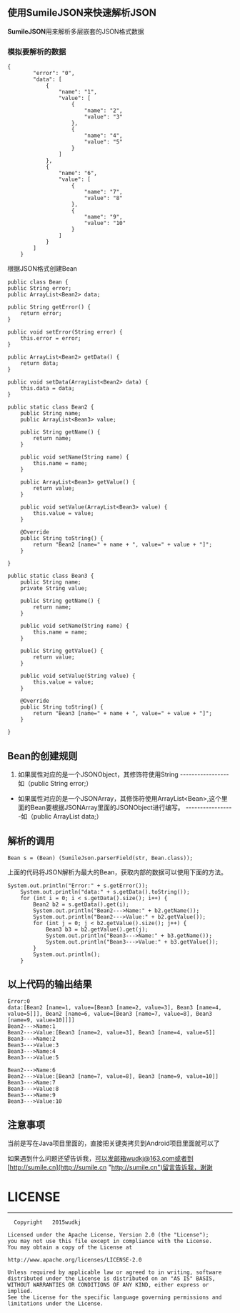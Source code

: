 ## 使用SumileJSON来快速解析JSON ##

**SumileJSON**用来解析多层嵌套的JSON格式数据 

### 模拟要解析的数据 ###
    {
		    "error": "0",
		    "data": [
		        {
		            "name": "1",
		            "value": [
		                {
		                    "name": "2",
		                    "value": "3"
		                },
		                {
		                    "name": "4",
		                    "value": "5"
		                }
		            ]
		        },
		        {
		            "name": "6",
		            "value": [
		                {
		                    "name": "7",
		                    "value": "8"
		                },
		                {
		                    "name": "9",
		                    "value": "10"
		                }
		            ]
		        }
		    ]
		}
根据JSON格式创建Bean

    public class Bean {
	public String error;
	public ArrayList<Bean2> data;

	public String getError() {
		return error;
	}

	public void setError(String error) {
		this.error = error;
	}

	public ArrayList<Bean2> getData() {
		return data;
	}

	public void setData(ArrayList<Bean2> data) {
		this.data = data;
	}

	public static class Bean2 {
		public String name;
		public ArrayList<Bean3> value;

		public String getName() {
			return name;
		}

		public void setName(String name) {
			this.name = name;
		}

		public ArrayList<Bean3> getValue() {
			return value;
		}

		public void setValue(ArrayList<Bean3> value) {
			this.value = value;
		}

		@Override
		public String toString() {
			return "Bean2 [name=" + name + ", value=" + value + "]";
		}

	}

	public static class Bean3 {
		public String name;
		private String value;

		public String getName() {
			return name;
		}

		public void setName(String name) {
			this.name = name;
		}

		public String getValue() {
			return value;
		}

		public void setValue(String value) {
			this.value = value;
		}

		@Override
		public String toString() {
			return "Bean3 [name=" + name + ", value=" + value + "]";
		}

	}

## Bean的创建规则 ##


1. 如果属性对应的是一个JSONObject，其修饰符使用String
-----------------如（public String error;）

- 如果属性对应的是一个JSONArray，其修饰符使用ArrayList<Bean\>,这个里面的Bean要根据JSONArray里面的JSONObject进行编写。
-----------------如（public ArrayList<Bean2> data;）

## 解析的调用 ##
    Bean s = (Bean) (SumileJson.parserField(str, Bean.class));
上面的代码将JSON解析为最大的Bean，获取内部的数据可以使用下面的方法。

    System.out.println("Error:" + s.getError());
		System.out.println("data:" + s.getData().toString());
		for (int i = 0; i < s.getData().size(); i++) {
			Bean2 b2 = s.getData().get(i);
			System.out.println("Bean2--->Name:" + b2.getName());
			System.out.println("Bean2--->Value:" + b2.getValue());
			for (int j = 0; j < b2.getValue().size(); j++) {
				Bean3 b3 = b2.getValue().get(j);
				System.out.println("Bean3--->Name:" + b3.getName());
				System.out.println("Bean3--->Value:" + b3.getValue());
			}
			System.out.println();
		}

## 以上代码的输出结果 ##
    Error:0
    data:[Bean2 [name=1, value=[Bean3 [name=2, value=3], Bean3 [name=4, value=5]]], Bean2 [name=6, value=[Bean3 [name=7, value=8], Bean3 [name=9, value=10]]]]
    Bean2--->Name:1
    Bean2--->Value:[Bean3 [name=2, value=3], Bean3 [name=4, value=5]]
    Bean3--->Name:2
    Bean3--->Value:3
    Bean3--->Name:4
    Bean3--->Value:5
    
    Bean2--->Name:6
    Bean2--->Value:[Bean3 [name=7, value=8], Bean3 [name=9, value=10]]
    Bean3--->Name:7
    Bean3--->Value:8
    Bean3--->Name:9
    Bean3--->Value:10
## 注意事项 ##
当前是写在Java项目里面的，直接把关键类拷贝到Android项目里面就可以了

如果遇到什么问题还望告诉我，可以发邮箱wudkj@163.com或者到[http://sumile.cn](http://sumile.cn "http://sumile.cn")留言告诉我，谢谢

# LICENSE #
----------
      Copyright   2015wudkj
    
    Licensed under the Apache License, Version 2.0 (the "License");
    you may not use this file except in compliance with the License.
    You may obtain a copy of the License at
    
    http://www.apache.org/licenses/LICENSE-2.0
    
    Unless required by applicable law or agreed to in writing, software
    distributed under the License is distributed on an "AS IS" BASIS,
    WITHOUT WARRANTIES OR CONDITIONS OF ANY KIND, either express or implied.
    See the License for the specific language governing permissions and
    limitations under the License.